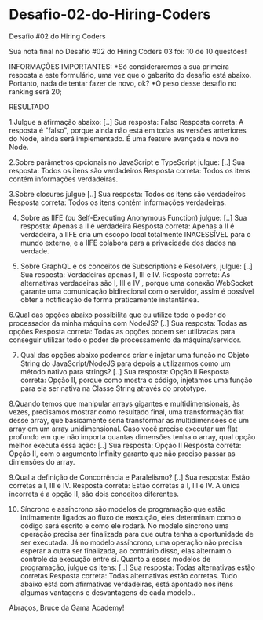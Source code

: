 # Desafio-02-do-Hiring-Coders
Desafio #02 do Hiring Coders

Sua nota final no Desafio #02 do Hiring Coders 03 foi: 10 de 10 questões!

INFORMAÇÕES IMPORTANTES:
*Só consideraremos a sua primeira resposta a este formulário, uma vez que o gabarito do desafio está abaixo. Portanto, nada de tentar fazer de novo, ok?
*O peso desse desafio no ranking será 20;

RESULTADO

1.Julgue a afirmação abaixo:
[..]
Sua resposta: Falso
Resposta correta: A resposta é "falso", porque ainda não está em todas as versões anteriores do Node, ainda será implementado. É uma feature avançada e nova no Node.

2.Sobre parâmetros opcionais no JavaScript e TypeScript julgue:
[..]
Sua resposta: Todos os itens são verdadeiros
Resposta correta: Todos os itens contém informações verdadeiras.

3.Sobre closures julgue
[..]
Sua resposta: Todos os itens são verdadeiros
Resposta correta: Todos os itens contém informações verdadeiras.

4. Sobre as IIFE (ou Self-Executing Anonymous Function) julgue:
[..]
Sua resposta: Apenas a II é verdadeira
Resposta correta: Apenas a II é verdadeira, a IIFE cria um escopo local totalmente INACESSÍVEL para o mundo externo, e a IIFE colabora para a privacidade dos dados na verdade.

5. Sobre GraphQL e os conceitos de Subscriptions e Resolvers, julgue:
[..]
Sua resposta: Verdadeiras apenas I, III e IV.
Resposta correta: As alternativas verdadeiras são I, III e IV , porque uma conexão WebSocket garante uma comunicação bidirecional com o servidor, assim é possível obter a notificação de forma praticamente instantânea.

6.Qual das opções abaixo possibilita que eu utilize todo o poder do processador da minha máquina com NodeJS?
[..]
Sua resposta: Todas as opções
Resposta correta: Todas as opções podem ser utilizadas para conseguir utilizar todo o poder de processamento da máquina/servidor.

7. Qual das opções abaixo podemos criar e injetar uma função no Objeto String do JavaScript/NodeJS para depois a utilizarmos como um método nativo para strings?
[..]
Sua resposta: Opção II
Resposta correta: Opção II, porque como mostra o código, injetamos uma função para ela ser nativa na Classe String através do prototype.

8.Quando temos que manipular arrays gigantes e multidimensionais, às vezes, precisamos mostrar como resultado final, uma transformação flat desse array, que basicamente seria transformar as multidimensões de um array em um array unidimensional. Caso você precise executar um flat profundo em que não importa quantas dimensões tenha o array, qual opção melhor executa essa ação:
[..]
Sua resposta: Opção II
Resposta correta: Opção II, com o argumento Infinity garanto que não preciso passar as dimensões do array.

9.Qual a definição de Concorrência e Paralelismo?
[..]
Sua resposta: Estão corretas a I, III e IV.
Resposta correta: Estão corretas a I, III e IV. A única incorreta é a opção II, são dois conceitos diferentes.

10. Síncrono e assíncrono são modelos de programação que estão intimamente ligados ao fluxo de execução, eles determinam como o código será escrito e como ele rodará. No modelo síncrono uma operação precisa ser finalizada para que outra tenha a oportunidade de ser executada. Já no modelo assíncrono, uma operação não precisa esperar a outra ser finalizada, ao contrário disso, elas alternam o controle da execução entre si.
Quanto a esses modelos de programação, julgue os itens:
[..]
Sua resposta: Todas alternativas estão corretas
Resposta correta: Todas alternativas estão corretas. Tudo abaixo está com afirmativas verdadeiras, está apontado nos itens algumas vantagens e desvantagens de cada modelo..

Abraços,
Bruce da Gama Academy!
